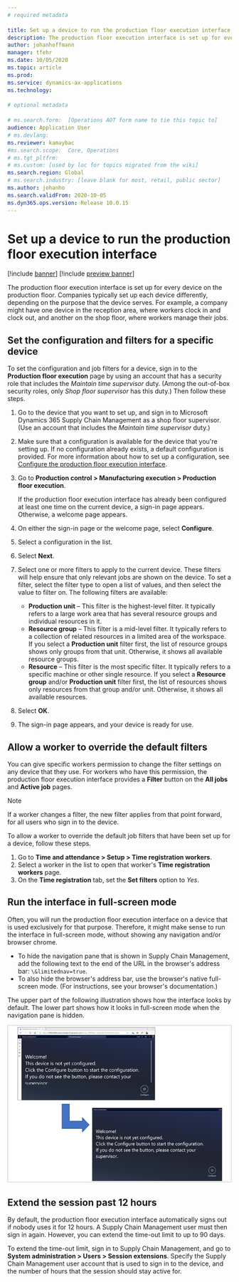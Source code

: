 ```yaml
---
# required metadata

title: Set up a device to run the production floor execution interface
description: The production floor execution interface is set up for every device on the production floor. Companies typically set up each device differently, depending on the purpose that the device serves. For example, a company might have one device in the reception area, where workers clock in and clock out, and another on the shop floor, where workers manage their jobs.
author: johanhoffmann
manager: tfehr
ms.date: 10/05/2020
ms.topic: article
ms.prod: 
ms.service: dynamics-ax-applications
ms.technology: 

# optional metadata

# ms.search.form:  [Operations AOT form name to tie this topic to]
audience: Application User
# ms.devlang: 
ms.reviewer: kamaybac
#ms.search.scope:  Core, Operations
# ms.tgt_pltfrm: 
# ms.custom: [used by loc for topics migrated from the wiki]
ms.search.region: Global
# ms.search.industry: [leave blank for most, retail, public sector]
ms.author: johanho
ms.search.validFrom: 2020-10-05
ms.dyn365.ops.version: Release 10.0.15
---
```


# Set up a device to run the production floor execution interface

[!include [banner](../includes/banner.md)]
[!include [preview banner](../includes/preview-banner.md)]

The production floor execution interface is set up for every device on the production floor. Companies typically set up each device differently, depending on the purpose that the device serves. For example, a company might have one device in the reception area, where workers clock in and clock out, and another on the shop floor, where workers manage their jobs.

## Set the configuration and filters for a specific device

To set the configuration and job filters for a device, sign in to the **Production floor execution** page by using an account that has a security role that includes the *Maintain time supervisor* duty. (Among the out-of-box security roles, only *Shop floor supervisor* has this duty.) Then follow these steps.

1. Go to the device that you want to set up, and sign in to Microsoft Dynamics 365 Supply Chain Management as a shop floor supervisor. (Use an account that includes the *Maintain time supervisor* duty.)
1. Make sure that a configuration is available for the device that you're setting up. If no configuration already exists, a default configuration is provided. For more information about how to set up a configuration, see [Configure the production floor execution interface](production-floor-execution-configure.md).
1. Go to **Production control \> Manufacturing execution \> Production floor execution**.

    If the production floor execution interface has already been configured at least one time on the current device, a sign-in page appears. Otherwise, a welcome page appears.

1. On either the sign-in page or the welcome page, select **Configure**.
1. Select a configuration in the list.
1. Select **Next**.
1. Select one or more filters to apply to the current device. These filters will help ensure that only relevant jobs are shown on the device. To set a filter, select the filter type to open a list of values, and then select the value to filter on. The following filters are available:

    - **Production unit** – This filter is the highest-level filter. It typically refers to a large work area that has several resource groups and individual resources in it.
    - **Resource group** – This filter is a mid-level filter. It typically refers to a collection of related resources in a limited area of the workspace. If you select a **Production unit** filter first, the list of resource groups shows only groups from that unit. Otherwise, it shows all available resource groups.
    - **Resource** – This filter is the most specific filter. It typically refers to a specific machine or other single resource. If you select a **Resource group** and/or **Production unit** filter first, the list of resources shows only resources from that group and/or unit. Otherwise, it shows all available resources.

1. Select **OK**.
1. The sign-in page appears, and your device is ready for use.

## Allow a worker to override the default filters

You can give specific workers permission to change the filter settings on any device that they use. For workers who have this permission, the production floor execution interface provides a **Filter** button on the **All jobs** and **Active job** pages.

> [!NOTE]
> If a worker changes a filter, the new filter applies from that point forward, for all users who sign in to the device.

To allow a worker to override the default job filters that have been set up for a device, follow these steps.

1. Go to **Time and attendance \> Setup \> Time registration workers**.
1. Select a worker in the list to open that worker's **Time registration workers** page.
1. On the **Time registration** tab, set the **Set filters** option to *Yes*.

## Run the interface in full-screen mode

Often, you will run the production floor execution interface on a device that is used exclusively for that purpose. Therefore, it might make sense to run the interface in full-screen mode, without showing any navigation and/or browser chrome.

- To hide the navigation pane that is shown in Supply Chain Management, add the following text to the end of the URL in the browser's address bar: `\&limitednav=true`.
- To also hide the browser's address bar, use the browser's native full-screen mode. (For instructions, see your browser's documentation.)

The upper part of the following illustration shows how the interface looks by default. The lower part shows how it looks in full-screen mode when the navigation pane is hidden.

![Standard vs. full-screen interface](media/pfei-full-screen.png "Standard vs. full-screen interface")

## Extend the session past 12 hours

By default, the production floor execution interface automatically signs out if nobody uses it for 12 hours. A Supply Chain Management user must then sign in again. However, you can extend the time-out limit to up to 90 days.

To extend the time-out limit, sign in to Supply Chain Management, and go to **System administration \> Users \> Session extensions**. Specify the Supply Chain Management user account that is used to sign in to the device, and the number of hours that the session should stay active for.

